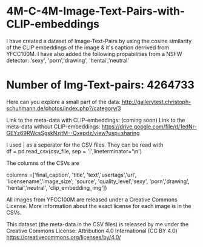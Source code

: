 # 4M-C-4M-Image-Text-Pairs-with-CLIP-embeddings
I have created a dataset of Image-Text-Pairs by using the cosine similarity of the CLIP embeddings of the image &amp; it's caption derrived from YFCC100M. I have also added the following propabilities from a NSFW detector: 'sexy', 'porn','drawing', 'hentai','neutral'


# Number of Img-Text-pairs: 4264733

Here can you explore a small part of the data: http://gallerytest.christoph-schuhmann.de/photos/index.php?/category/3


Link to the meta-data with CLIP-embeddings: (coming soon)
Link to the meta-data without CLIP-embeddings: https://drive.google.com/file/d/1edNr-GEYz69RWcsSgskNzjtM--Qxepdz/view?usp=sharing



I used | as a seperator for the CSV files. 
They can be read with     
  df = pd.read_csv(csv_file, sep = '|',lineterminator='\n')

The columns of the CSVs are 

columns =['final_caption', 'title', 'text','usertags','url', 'licensename','image_size', 'source', 'quality_level','sexy', 'porn','drawing', 'hentai','neutral', 'clip_embedding_img']) 




All images from YFCC100M are released under a Creative Commons License. More information about the exact license for each image is in the CSVs.

This dataset (the meta-data in the CSV files) is released by me under the Creative Commons License: Attribution 4.0 International (CC BY 4.0) 
https://creativecommons.org/licenses/by/4.0/
